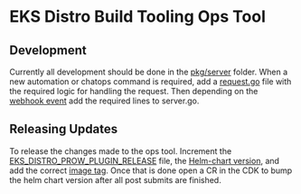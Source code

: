 # EKS Distro Build Tooling Ops Tool
## Development
Currently all development should be done in the [pkg/server](https://github.com/aws/eks-distro-build-tooling/blob/main/tools/eksDistroBuildToolingOpsTools/pkg/server/) folder. When a new automation or chatops command is required, add a [request.go](https://github.com/aws/eks-distro-build-tooling/blob/main/tools/eksDistroBuildToolingOpsTools/pkg/server/backportRequest.go) file with the required logic for handling the request. Then depending on the [webhook event](https://docs.github.com/webhooks-and-events/webhooks/webhook-events-and-payloads?actionType=opened#issues) add the required lines to server.go.

## Releasing Updates
To release the changes made to the ops tool. Increment the [EKS_DISTRO_PROW_PLUGIN_RELEASE](https://github.com/aws/eks-distro-build-tooling/blob/main/tools/eksDistroBuildToolingOpsTools/EKS_DISTRO_PROW_PLUGIN_RELEASE) file, the [Helm-chart version](https://github.com/aws/eks-distro-build-tooling/blob/main/helm-charts/stable/prow-control-plane/Chart.yaml#L32), and add the correct [image tag](https://github.com/aws/eks-distro-build-tooling/blob/main/helm-charts/stable/prow-control-plane/values.yaml#L203). Once that is done open a CR in the CDK to bump the helm chart version after all post submits are finished.
